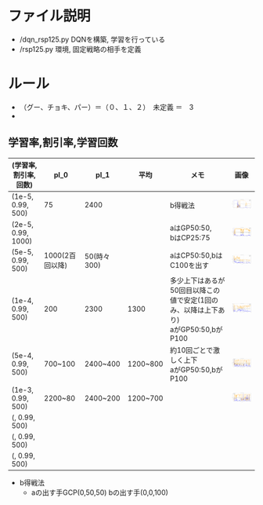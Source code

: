 # ファイル説明
- /dqn_rsp125.py
    DQNを構築, 学習を行っている
- /rsp125.py
    環境, 固定戦略の相手を定義

# ルール
- （グー、チョキ、パー）＝（０、１、２）　未定義 ＝　3
- 

## 学習率,割引率,学習回数
| (学習率, 割引率, 回数) | pl_0 | pl_1 | 平均 | メモ | 画像 |
|-|-|-|-|-|-|
|(1e-5, 0.99, 500)| 75 | 2400 |  | b得戦法 | <img src="./img/two_player_1e-5_500_1.png" width="250">
|(2e-5, 0.99, 1000)|  |  |  | aはGP50:50,<br>bはCP25:75 | <img src="./img/two_player_2e-5_1000_1.png" width="250">
|(5e-5, 0.99, 500)| 1000(2百回以降) | 50(時々300) |  | aはCP50:50,bはC100を出す | <img src="./img/two_player_5e-5_500_1.png" width="250">
|(1e-4, 0.99, 500)| 200 | 2300 | 1300 | 多少上下はあるが50回目以降この値で安定(1回のみ、以降は上下あり)<br>aがGP50:50,bがP100|<img src="./img/two_player_1e-4_500_3.png" width="250">
|(5e-4, 0.99, 500)| 700~100 | 2400~400 | 1200~800 | 約10回ごとで激しく上下<br>aがGP50:50,bがP100 | <img src="./img/two_player_5e-4_500_1.png" width="250">
|(1e-3, 0.99, 500)| 2200~80 | 2400~200 | 1200~700 |  | <img src="./img/two_player_1e-3_500_1.png" width="250">
|(, 0.99, 500)|  |  |  |  | <img src="" width="250">
|(, 0.99, 500)|  |  |  |  | <img src="" width="250">
|(, 0.99, 500)|  |  |  |  | <img src="" width="250">

- b得戦法
    - aの出す手GCP(0,50,50)  bの出す手(0,0,100)
<!-- ![img](/img/two_player_5e-5_200_1.png)
<img src="./img/two_player_5e-5_200_1.png"> -->
